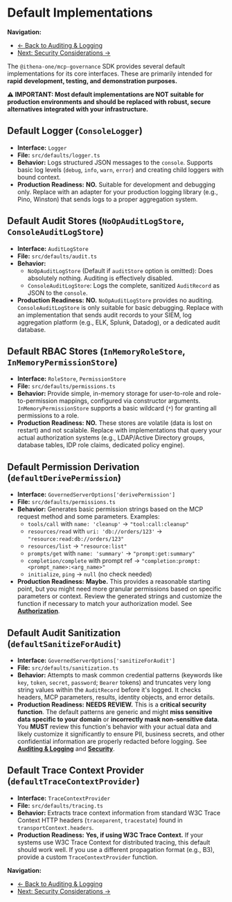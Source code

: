 # Default Implementations

**Navigation:**
* [← Back to Auditing & Logging](./auditing-logging.md)
* [Next: Security Considerations →](./security.md)

The `@ithena-one/mcp-governance` SDK provides several default implementations for its core interfaces. These are primarily intended for **rapid development, testing, and demonstration purposes.**

**⚠️ IMPORTANT: Most default implementations are NOT suitable for production environments and should be replaced with robust, secure alternatives integrated with your infrastructure.**

## Default Logger (`ConsoleLogger`)

*   **Interface:** `Logger`
*   **File:** `src/defaults/logger.ts`
*   **Behavior:** Logs structured JSON messages to the `console`. Supports basic log levels (`debug`, `info`, `warn`, `error`) and creating child loggers with bound context.
*   **Production Readiness:** **NO.** Suitable for development and debugging only. Replace with an adapter for your production logging library (e.g., Pino, Winston) that sends logs to a proper aggregation system.

## Default Audit Stores (`NoOpAuditLogStore`, `ConsoleAuditLogStore`)

*   **Interface:** `AuditLogStore`
*   **File:** `src/defaults/audit.ts`
*   **Behavior:**
    *   `NoOpAuditLogStore` (Default if `auditStore` option is omitted): Does absolutely nothing. Auditing is effectively disabled.
    *   `ConsoleAuditLogStore`: Logs the complete, sanitized `AuditRecord` as JSON to the `console`.
*   **Production Readiness:** **NO.** `NoOpAuditLogStore` provides no auditing. `ConsoleAuditLogStore` is only suitable for basic debugging. Replace with an implementation that sends audit records to your SIEM, log aggregation platform (e.g., ELK, Splunk, Datadog), or a dedicated audit database.

## Default RBAC Stores (`InMemoryRoleStore`, `InMemoryPermissionStore`)

*   **Interface:** `RoleStore`, `PermissionStore`
*   **File:** `src/defaults/permissions.ts`
*   **Behavior:** Provide simple, in-memory storage for user-to-role and role-to-permission mappings, configured via constructor arguments. `InMemoryPermissionStore` supports a basic wildcard (`*`) for granting all permissions to a role.
*   **Production Readiness:** **NO.** These stores are volatile (data is lost on restart) and not scalable. Replace with implementations that query your actual authorization systems (e.g., LDAP/Active Directory groups, database tables, IDP role claims, dedicated policy engine).

## Default Permission Derivation (`defaultDerivePermission`)

*   **Interface:** `GovernedServerOptions['derivePermission']`
*   **File:** `src/defaults/permissions.ts`
*   **Behavior:** Generates basic permission strings based on the MCP request method and some parameters. Examples:
    *   `tools/call` with `name: 'cleanup'` -> `"tool:call:cleanup"`
    *   `resources/read` with `uri: 'db://orders/123'` -> `"resource:read:db://orders/123"`
    *   `resources/list` -> `"resource:list"`
    *   `prompts/get` with `name: 'summary'` -> `"prompt:get:summary"`
    *   `completion/complete` with prompt ref -> `"completion:prompt:<prompt_name>:<arg_name>"`
    *   `initialize`, `ping` -> `null` (no check needed)
*   **Production Readiness:** **Maybe.** This provides a reasonable starting point, but you might need more granular permissions based on specific parameters or context. Review the generated strings and customize the function if necessary to match your authorization model. See **[Authorization](./authorization.md)**.

## Default Audit Sanitization (`defaultSanitizeForAudit`)

*   **Interface:** `GovernedServerOptions['sanitizeForAudit']`
*   **File:** `src/defaults/sanitization.ts`
*   **Behavior:** Attempts to mask common credential patterns (keywords like `key`, `token`, `secret`, `password`; `Bearer` tokens) and truncates very long string values within the `AuditRecord` before it's logged. It checks headers, MCP parameters, results, identity objects, and error details.
*   **Production Readiness:** **NEEDS REVIEW.** This is a **critical security function**. The default patterns are generic and might **miss sensitive data specific to your domain** or **incorrectly mask non-sensitive data**. You **MUST** review this function's behavior with your actual data and likely customize it significantly to ensure PII, business secrets, and other confidential information are properly redacted before logging. See **[Auditing & Logging](./auditing-logging.md)** and **[Security](./security.md)**.

## Default Trace Context Provider (`defaultTraceContextProvider`)

*   **Interface:** `TraceContextProvider`
*   **File:** `src/defaults/tracing.ts`
*   **Behavior:** Extracts trace context information from standard W3C Trace Context HTTP headers (`traceparent`, `tracestate`) found in `transportContext.headers`.
*   **Production Readiness:** **Yes, if using W3C Trace Context.** If your systems use W3C Trace Context for distributed tracing, this default should work well. If you use a different propagation format (e.g., B3), provide a custom `TraceContextProvider` function.

**Navigation:**
* [← Back to Auditing & Logging](./auditing-logging.md)
* [Next: Security Considerations →](./security.md) 
